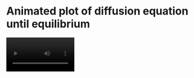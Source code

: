 # Animated plot of diffusion equation until equilibrium

<video src='figures/string_1.mp4' width=180/>

https://github.com/pluumenbrownie/scientific_computing/blob/Assignment-1/figures/string_1.mp4

https://github.com/pluumenbrownie/scientific_computing/blob/Assignment-1/figures/string_2.mp4

https://github.com/pluumenbrownie/scientific_computing/blob/Assignment-1/figures/string_3.mp4

# Animated plot of diffusion equation until equilibrium
![diffusion animation](figures/animation.gif)